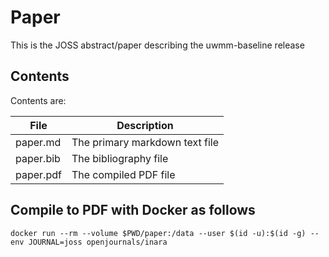 # Paper

This is the JOSS abstract/paper describing the uwmm-baseline release

## Contents

Contents are:

| File      | Description |
| ---       | ---         |
| paper.md  | The primary markdown text file |
| paper.bib | The bibliography file |
| paper.pdf | The compiled PDF file |


## Compile to PDF with Docker as follows

```
docker run --rm --volume $PWD/paper:/data --user $(id -u):$(id -g) --env JOURNAL=joss openjournals/inara
```
